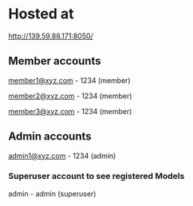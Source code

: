 # Hosted at

http://139.59.88.171:8050/


## Member accounts

member1@xyz.com - 1234 (member)

member2@xyz.com - 1234 (member)

member3@xyz.com - 1234 (member)

## Admin accounts

admin1@xyz.com - 1234 (admin)

### Superuser account to see registered Models

admin - admin (superuser)
